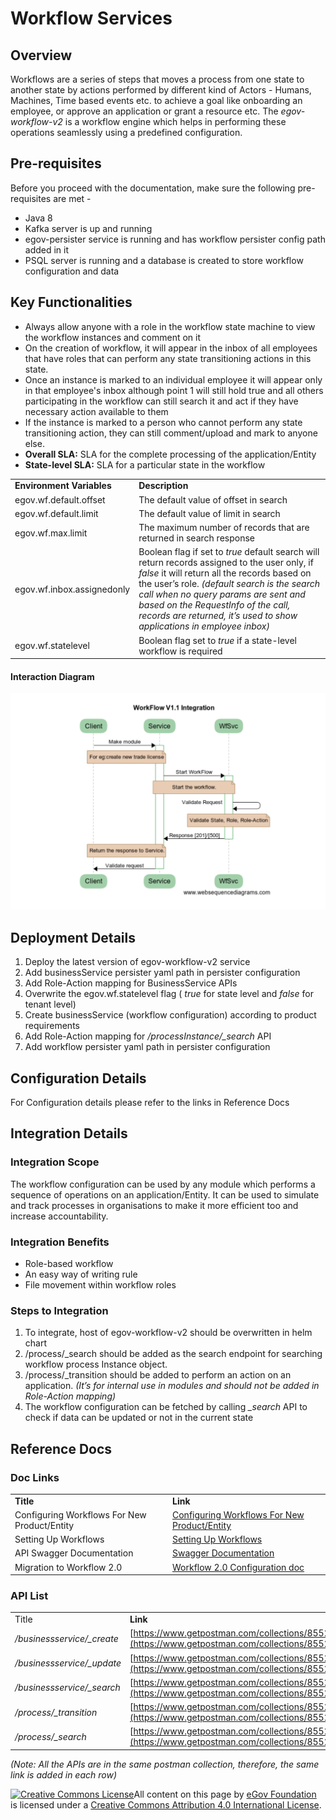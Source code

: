 # Workflow Services

## Overview

Workflows are a series of steps that moves a process from one state to another state by actions performed by different kind of Actors - Humans, Machines, Time based events etc. to achieve a goal like onboarding an employee, or approve an application or grant a resource etc. The _egov-workflow-v2_ is a workflow engine which helps in performing these operations seamlessly using a predefined configuration.

## Pre-requisites

Before you proceed with the documentation, make sure the following pre-requisites are met -

* Java 8
* Kafka server is up and running
* egov-persister service is running and has workflow persister config path added in it
* PSQL server is running and a database is created to store workflow configuration and data

## Key Functionalities

* Always allow anyone with a role in the workflow state machine to view the workflow instances and comment on it
* On the creation of workflow, it will appear in the inbox of all employees that have roles that can perform any state transitioning actions in this state.
* Once an instance is marked to an individual employee it will appear only in that employee's inbox although point 1 will still hold true and all others participating in the workflow can still search it and act if they have necessary action available to them
* If the instance is marked to a person who cannot perform any state transitioning action, they can still comment/upload and mark to anyone else.
* **Overall SLA:** SLA for the complete processing of the application/Entity
* **State-level SLA:** SLA for a particular state in the workflow

|                            |                                                                                                                                                                                                                                                                                                                                                      |
| -------------------------- | ---------------------------------------------------------------------------------------------------------------------------------------------------------------------------------------------------------------------------------------------------------------------------------------------------------------------------------------------------- |
| **Environment Variables**  | **Description**                                                                                                                                                                                                                                                                                                                                      |
| egov.wf.default.offset     | The default value of offset in search                                                                                                                                                                                                                                                                                                                |
| egov.wf.default.limit      | The default value of limit in search                                                                                                                                                                                                                                                                                                                 |
| egov.wf.max.limit          | The maximum number of records that are returned in search response                                                                                                                                                                                                                                                                                   |
| egov.wf.inbox.assignedonly | Boolean flag if set to _true_ default search will return records assigned to the user only, if _false_ it will return all the records based on the user’s role. _(default search is the search call when no query params are sent and based on the RequestInfo of the call, records are returned, it’s used to show applications in employee inbox)_ |
| egov.wf.statelevel         | Boolean flag set to _true_ if a state-level workflow is required                                                                                                                                                                                                                                                                                     |

#### Interaction Diagram

![](<../../../.gitbook/assets/image (74).png>)

## Deployment Details

1. Deploy the latest version of egov-workflow-v2 service
2. Add businessService persister yaml path in persister configuration
3. Add Role-Action mapping for BusinessService APIs
4. Overwrite the egov.wf.statelevel flag ( _true_ for state level and _false_ for tenant level)
5. Create businessService (workflow configuration) according to product requirements
6. Add Role-Action mapping for _/processInstance/\_search_ API
7. Add workflow persister yaml path in persister configuration

## Configuration Details

For Configuration details please refer to the links in Reference Docs

## Integration Details

### Integration Scope

The workflow configuration can be used by any module which performs a sequence of operations on an application/Entity. It can be used to simulate and track processes in organisations to make it more efficient too and increase accountability.

### Integration Benefits

* Role-based workflow
* An easy way of writing rule
* File movement within workflow roles

### Steps to Integration

1. To integrate, host of egov-workflow-v2 should be overwritten in helm chart
2. /process/\_search should be added as the search endpoint for searching workflow process Instance object.
3. /process/\_transition should be added to perform an action on an application. _(It’s for internal use in modules and should not be added in Role-Action mapping)_
4. The workflow configuration can be fetched by calling _\_search_ API to check if data can be updated or not in the current state

## Reference Docs

### Doc Links

|                                              |                                                                                                                                              |
| -------------------------------------------- | -------------------------------------------------------------------------------------------------------------------------------------------- |
| **Title**                                    | **Link**                                                                                                                                     |
| Configuring Workflows For New Product/Entity | [Configuring Workflows For New Product/Entity](../../configuring-digit-services/configuring-workflows/configuring-workflow-for-an-entity.md) |
| Setting Up Workflows                         | [Setting Up Workflows](../../configuring-digit-services/configuring-workflows/setting-up-workflow.md)                                        |
| API Swagger Documentation                    | [Swagger Documentation](https://raw.githubusercontent.com/egovernments/core-services/master/docs/worfklow-2.0)                               |
| Migration to Workflow 2.0                    | [Workflow 2.0 Configuration doc](https://digit-discuss.atlassian.net/wiki/spaces/EPE/pages/120619031/Workflow+2.0+Configuration+doc)         |

### API List

|                             |                                                                                                                            |
| --------------------------- | -------------------------------------------------------------------------------------------------------------------------- |
| Title                       | **Link**                                                                                                                   |
| _/businessservice/\_create_ | [https://www.getpostman.com/collections/8552e3de40c819e34190](https://www.getpostman.com/collections/8552e3de40c819e34190) |
| _/businessservice/\_update_ | [https://www.getpostman.com/collections/8552e3de40c819e34190](https://www.getpostman.com/collections/8552e3de40c819e34190) |
| _/businessservice/\_search_ | [https://www.getpostman.com/collections/8552e3de40c819e34190](https://www.getpostman.com/collections/8552e3de40c819e34190) |
| _/process/\_transition_     | [https://www.getpostman.com/collections/8552e3de40c819e34190](https://www.getpostman.com/collections/8552e3de40c819e34190) |
| _/process/\_search_         | [https://www.getpostman.com/collections/8552e3de40c819e34190](https://www.getpostman.com/collections/8552e3de40c819e34190) |

_(Note: All the APIs are in the same postman collection, therefore, the same link is added in each row)_

[![Creative Commons License](https://i.creativecommons.org/l/by/4.0/80x15.png)](http://creativecommons.org/licenses/by/4.0/)All content on this page by [eGov Foundation ](https://egov.org.in/)is licensed under a [Creative Commons Attribution 4.0 International License](http://creativecommons.org/licenses/by/4.0/).
